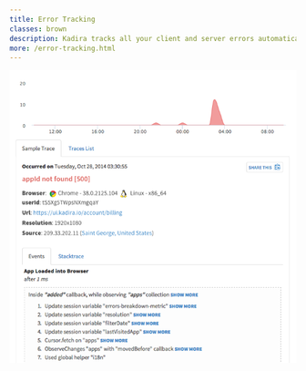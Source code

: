 ```yaml
---
title: Error Tracking
classes: brown
description: Kadira tracks all your client and server errors automatically. Then you can easily monitor errors and fix them with the help from error traces.
more: /error-tracking.html
---
```


<img src="images/screenshots/error-tracking.png" alt="Kadira tracks all your client and server errors automatically" class="single">
